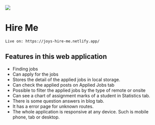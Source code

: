 ![](https://i.ibb.co/xqY3Pq0/tttt.png)
# Hire Me

````
Live on: https://joys-hire-me.netlify.app/
````
## Features in this web application

- Finding jobs
- Can apply for the jobs
- Stores the detail of the applied jobs in local storage.
- Can check the applied posts on Applied Jobs tab
- Possible to filter the applied jobs by the type of remote or onsite
- Can see a chart of assignment marks of a student in Statistics tab.
- There is some question answers in blog tab.
- It has a error page for unknown routes. 
- The whole application is responsive at any device. Such is mobile phone, tab or desktop.
